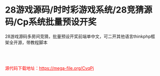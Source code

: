 # 28游戏源码/时时彩游戏系统/28竞猜源码/Cp系统批量预设开奖

28游戏源码多房间竞猜，批量预设开奖前端单中文，可二开其他语言thinkphp框架全开源，带教程脚本<br><br><br><br>


<p style="color: red;">源代码下载地址：<a href="https://mega-file.org/CvqPj" style="color: red;">https://mega-file.org/CvqPj</a></p>